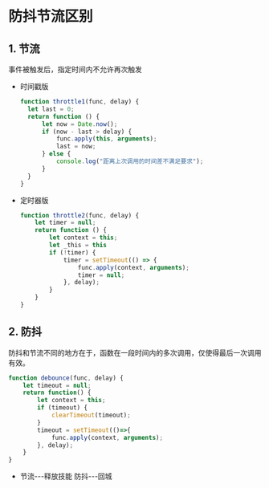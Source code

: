 # 防抖节流区别

## 1. 节流

事件被触发后，指定时间内不允许再次触发

- 时间戳版
  ```js
  function throttle1(func, delay) {
    let last = 0;
    return function () {
        let now = Date.now();
        if (now - last > delay) {
            func.apply(this, arguments);
            last = now;
        } else {
            console.log("距离上次调用的时间差不满足要求");
        }
    }
  }
  ```

- 定时器版
    ```js
    function throttle2(func, delay) {
        let timer = null;
        return function () {
            let context = this;
            let _this = this
            if (!timer) {
                timer = setTimeout(() => {
                    func.apply(context, arguments);
                    timer = null;
                }, delay);
            }
        }
    }
    ```

## 2. 防抖

防抖和节流不同的地方在于，函数在一段时间内的多次调用，仅使得最后一次调用有效。

```js
function debounce(func, delay) {
    let timeout = null;
    return function() {
        let context = this;
        if (timeout) {
            clearTimeout(timeout);
        }
        timeout = setTimeout(()=>{
            func.apply(context, arguments);
        }, delay);
    }
}
```

- 节流---释放技能 防抖---回城
